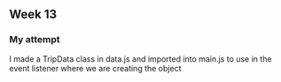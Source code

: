 ## Week 13

### My attempt

I made a TripData class in data.js and imported into main.js to use in the event listener where we are creating the object
